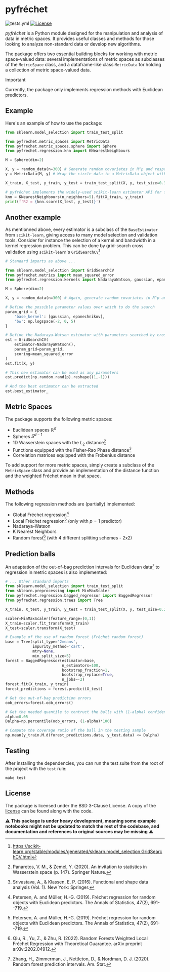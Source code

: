 # pyfréchet
![tests.yml](https://github.com/matthieubulte/pyfrechet/actions/workflows/tests.yml/badge.svg)
[![License](https://img.shields.io/badge/License-BSD_3--Clause-blue.svg)](https://opensource.org/licenses/BSD-3-Clause)


*pyfréchet* is a Python module designed for the manipulation and analysis of data in metric spaces. It provides useful classes and methods for those looking to analyze non-standard data or develop new algorithms.

The package offers two essential building blocks for working with metric space-valued data: several implementations of metric spaces as subclasses of the `MetricSpace` class, and a dataframe-like class `MetricData` for holding a collection of metric space-valued data.

> [!IMPORTANT]
> Currently, the package only implements regression methods with Euclidean predictors.

## Example

Here's an example of how to use the package:

```python
from sklearn.model_selection import train_test_split

from pyfrechet.metric_spaces import MetricData
from pyfrechet.metric_spaces.sphere import Sphere
from pyfrechet.regression.knn import KNearestNeighbours

M = Sphere(dim=2)

X, y = random_data(n=300) # Generate random covariates in R^p and responses on the unit sphere S^2
y = MetricData(M, y) # Wrap the circle data in a MetricData object with the corresponding metric

X_train, X_test, y_train, y_test = train_test_split(X, y, test_size=0.33, random_state=42) # The MetricData class is implemented with compatibility in mind, allowing to use it with other libraries from the Python ecosystem

# pyfréchet implements the widely-used scikit-learn estimator API for fitting and evaluating models
knn = KNearestNeighbours(n_neighbors=5).fit(X_train, y_train)
print(f'R2 = {knn.score(X_test, y_test)}')
```

## Another example 

As mentionned above, every estimator is a subclass of the `BaseEstimator` from `scikit-learn`, giving access to many model selection and validation tools. Consider for instance the selection of a kernel and bandwidth in a kernel regression problem. This can be done by grid-search cross validation using `scikit-learn`'s `GridSearchCV`[^5]

```python
# Standard imports as above ...

from sklearn.model_selection import GridSearchCV
from pyfrechet.metrics import mean_squared_error
from pyfrechet.regression.kernels import NadarayaWatson, gaussian, epanechnikov

M = Sphere(dim=2)

X, y = random_data(n=300) # Again, generate random covariates in R^p and responses on the unit sphere S^2

# Define the possible parameter values over which to do the search
param_grid = {
    'base_kernel': [gaussian, epanechnikov],
    'bw': np.logspace(-2, 0, 5)
}

# Define the Nadaraya-Watson estimator with parameters searched by cross-validation over the grid defined above
est = GridSearchCV(
    estimator=NadarayaWatson(),
    param_grid=param_grid,
    scoring=mean_squared_error
)
est.fit(X, y)

# This new estimator can be used as any parameters
est.predict(np.random.rand(p).reshape((1,-1)))

# And the best estimator can be extracted
est.best_estimator_
```

## Metric Spaces
The package supports the following metric spaces:
- Euclidean spaces $\mathbb{R}^d$
- Spheres $S^{d-1}$
- 1D Wasserstein spaces with the $L_2$ distance[^4]
- Functions equipped with the Fisher-Rao Phase distance[^2]
- Correlation matrices equipped with the Frobenius distance

To add support for more metric spaces, simply create a subclass of the `MetricSpace` class and provide an implementation of the distance function and the weighted Fréchet mean in that space.

## Methods
The following regression methods are (partially) implemented:
- Global Fréchet regression[^1]
- Local Fréchet regression[^1] (only with $p=1$ predictor)
- Nadaraya-Watson 
- K Nearest Neighbors
- Random forest[^3] (with 4 different splitting schemes - 2x2)

## Prediction balls

An adaptation of the out-of-bag prediction intervals for Euclidean data[^6] to regression in metric spaces is also implemented:

```python
# ... Other standard imports
from sklearn.model_selection import train_test_split
from sklearn.preprocessing import MinMaxScaler
from pyfrechet.regression.bagged_regressor import BaggedRegressor
from pyfrechet.regression.trees import Tree

X_train, X_test, y_train, y_test = train_test_split(X, y, test_size=0.25, random_state=100)

scaler=MinMaxScaler(feature_range=(0,1))
X_train=scaler.fit_transform(X_train)
X_test=scaler.transform(X_test)

# Example of the use of random forest (Fréchet random forest)
base = Tree(split_type='2means',
            impurity_method='cart',
            mtry=None,
            min_split_size=5)
forest = BaggedRegressor(estimator=base,
                         n_estimators=100,
                         bootstrap_fraction=1,
                         bootstrap_replace=True,
                         n_jobs=-2)
forest.fit(X_train, y_train)
forest_predictions = forest.predict(X_test)

# Get the out-of-bag prediction errors
oob_errors=forest.oob_errors()

# Get the needed quantile to contruct the balls with (1-alpha) confidence level
alpha=0.05
Dalpha=np.percentile(oob_errors, (1-alpha)*100)

# Compute the coverage ratio of the ball in the testing sample
np.mean(y_train.M.d(forest_predictions.data, y_test.data) <= Dalpha)
```

## Testing

After installing the dependencies, you can run the test suite from the root of the project with the `test` rule:
```
make test
```

## License
The package is licensed under the BSD 3-Clause License. A copy of the [license](https://github.com/matthieubulte/pyfrechet/blob/main/LICENSE) can be found along with the code.


⚠️ **This package is under heavy development, meaning some example notebooks might not be updated to match the rest of the codebase, and documentation and references to original sources may be missing** ⚠️

[^1]: Petersen, A. and Müller, H.-G. (2019). Fréchet regression for random objects with Euclidean predictors. The Annals of Statistics, 47(2), 691--719.

[^2]: Srivastava, A., & Klassen, E. P. (2016). Functional and shape data analysis (Vol. 1). New York: Springer.

[^3]: Qiu, R., Yu, Z., & Zhu, R. (2022). Random Forests Weighted Local Fréchet Regression with Theoretical Guarantee. arXiv preprint arXiv:2202.04912.

[^4]: Panaretos, V. M., & Zemel, Y. (2020). An invitation to statistics in Wasserstein space (p. 147). Springer Nature.

[^5]: https://scikit-learn.org/stable/modules/generated/sklearn.model_selection.GridSearchCV.html

[^6]: Zhang, H., Zimmerman, J., Nettleton, D., & Nordman, D. J. (2020). Random forest prediction intervals. Am. Stat.
